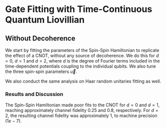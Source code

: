# Gate Fitting with Time-Continuous Quantum Liovillian
## Without Decoherence

We start by fitting the parameters of the Spin-Spin Hamiltonian to replicate the effect of a CNOT, without any source of decoherence. We do this for $d=0$, $d=1$ and $d=2$, where $d$ is the degree of Fourier terms included in the time-dependent potentials coupling to the individual qubits. We also tune the three spin-spin parameters $\Vec{u}$.

We also conduct the same analysis on Haar random unitaries fitting as well.

### Results and Discussion

The Spin-Spin Hamiltonian made poor fits to the CNOT for $d=0$ and $d=1$, reaching approximately channel fidelity $0.25$ and $0.8$, respectively. For $d=2$, the resulting channel fidelity was approximately $1$, to machine precision ($1e-7$). 
